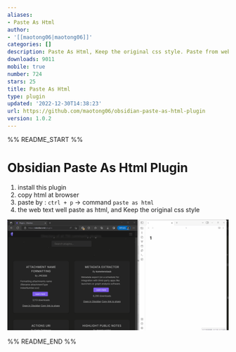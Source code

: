 ```yaml
---
aliases:
- Paste As Html
author:
- '[[maotong06|maotong06]]'
categories: []
description: Paste As Html, Keep the original css style. Paste from web browser
downloads: 9011
mobile: true
number: 724
stars: 25
title: Paste As Html
type: plugin
updated: '2022-12-30T14:38:23'
url: https://github.com/maotong06/obsidian-paste-as-html-plugin
version: 1.0.2
---
```


%% README_START %%

# Obsidian Paste As Html Plugin

1. install this plugin
2. copy html at browser
3. paste by : `ctrl + p` -> command `paste as html`
4. the web text well paste as html, and Keep the original css style


![Alt text](https://raw.githubusercontent.com/maotong06/obsidian-paste-as-html-plugin/HEAD/%E5%8A%A8%E7%94%BB.gif)


%% README_END %%